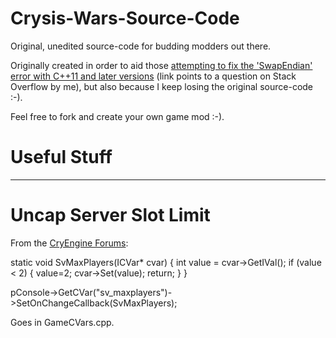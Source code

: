 # Crysis-Wars-Source-Code
Original, unedited source-code for budding modders out there.

Originally created in order to aid those [attempting to fix the 'SwapEndian' error with C++11 and later versions](http://stackoverflow.com/questions/24580523/swapendian-doesnt-work-in-c11-what-changed) (link points to a question on Stack Overflow by me), but also because I keep losing the original source-code :-).

Feel free to fork and create your own game mod :-).

# Useful Stuff

------

# Uncap Server Slot Limit

From the [CryEngine Forums](http://www.cryengine.com/community/viewtopic.php?t=66401):

  static void SvMaxPlayers(ICVar* cvar)
  {
     int value = cvar->GetIVal();
     if (value < 2) 
     {
        value=2;
        cvar->Set(value);
        return;
        }
  }
  
  pConsole->GetCVar("sv_maxplayers")->SetOnChangeCallback(SvMaxPlayers);
  
Goes in GameCVars.cpp.
